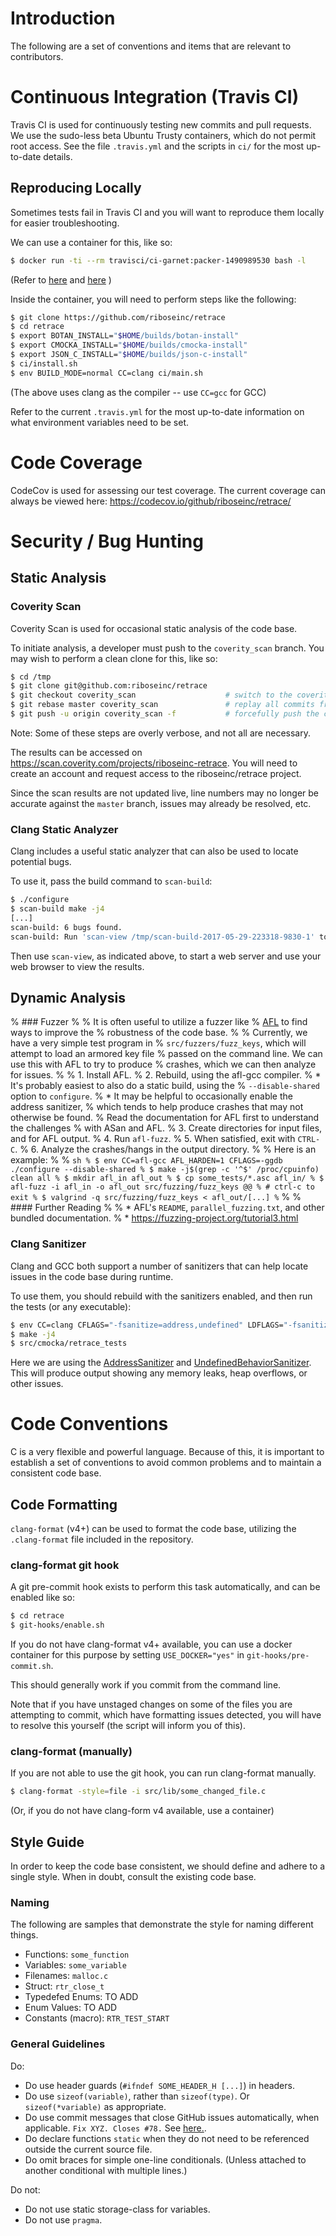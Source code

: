 # Introduction

The following are a set of conventions and items that are relevant to
contributors.

# Continuous Integration (Travis CI)

Travis CI is used for continuously testing new commits and pull
requests.  We use the sudo-less beta Ubuntu Trusty containers, which do
not permit root access.  See the file `.travis.yml` and the scripts in
`ci/` for the most up-to-date details.

## Reproducing Locally

Sometimes tests fail in Travis CI and you will want to reproduce them
locally for easier troubleshooting.

We can use a container for this, like so:

``` sh
$ docker run -ti --rm travisci/ci-garnet:packer-1490989530 bash -l
```

(Refer to
[here](https://docs.travis-ci.com/user/common-build-problems/#Troubleshooting-Locally-in-a-Docker-Image)
and [here](https://hub.docker.com/r/travisci/ci-garnet/tags/)
)

Inside the container, you will need to perform steps like the following:

``` sh
$ git clone https://github.com/riboseinc/retrace
$ cd retrace
$ export BOTAN_INSTALL="$HOME/builds/botan-install"
$ export CMOCKA_INSTALL="$HOME/builds/cmocka-install"
$ export JSON_C_INSTALL="$HOME/builds/json-c-install"
$ ci/install.sh
$ env BUILD_MODE=normal CC=clang ci/main.sh
```

(The above uses clang as the compiler -- use `CC=gcc` for GCC)

Refer to the current `.travis.yml` for the most up-to-date information
on what environment variables need to be set.

# Code Coverage

CodeCov is used for assessing our test coverage. The current coverage
can always be viewed here:
https://codecov.io/github/riboseinc/retrace/

# Security / Bug Hunting

## Static Analysis

### Coverity Scan

Coverity Scan is used for occasional static analysis of the code base.

To initiate analysis, a developer must push to the `coverity_scan` branch.
You may wish to perform a clean clone for this, like so:

``` sh
$ cd /tmp
$ git clone git@github.com:riboseinc/retrace
$ git checkout coverity_scan                    # switch to the coverity_scan branch
$ git rebase master coverity_scan               # replay all commits from master onto coverity_scan
$ git push -u origin coverity_scan -f           # forcefully push the coverity_scan branch
```

Note: Some of these steps are overly verbose, and not all are necessary.

The results can be accessed on
https://scan.coverity.com/projects/riboseinc-retrace. You will need to
create an account and request access to the riboseinc/retrace project.

Since the scan results are not updated live, line numbers may no longer
be accurate against the `master` branch, issues may already be resolved,
etc.

### Clang Static Analyzer

Clang includes a useful static analyzer that can also be used to locate potential bugs.

To use it, pass the build command to `scan-build`:

``` sh
$ ./configure
$ scan-build make -j4
[...]
scan-build: 6 bugs found.
scan-build: Run 'scan-view /tmp/scan-build-2017-05-29-223318-9830-1' to examine bug reports.
```

Then use `scan-view`, as indicated above, to start a web server and use
your web browser to view the results.

## Dynamic Analysis

% ### Fuzzer
%
% It is often useful to utilize a fuzzer like
% [AFL](http://lcamtuf.coredump.cx/afl/) to find ways to improve the
% robustness of the code base.
%
% Currently, we have a very simple test program in
% `src/fuzzers/fuzz_keys`, which will attempt to load an armored key file
% passed on the command line. We can use this with AFL to try to produce
% crashes, which we can then analyze for issues.
%
% 1. Install AFL.
% 2. Rebuild, using the afl-gcc compiler.
%     * It's probably easiest to also do a static build, using the
%       `--disable-shared` option to `configure`.
%     * It may be helpful to occasionally enable the address sanitizer,
%       which tends to help produce crashes that may not otherwise be found.
%       Read the documentation for AFL first to understand the challenges
%       with ASan and AFL.
% 3. Create directories for input files, and for AFL output.
% 4. Run `afl-fuzz`.
% 5. When satisfied, exit with `CTRL-C`.
% 6. Analyze the crashes/hangs in the output directory.
%
% Here is an example:
%
% ``` sh
% $ env CC=afl-gcc AFL_HARDEN=1 CFLAGS=-ggdb ./configure --disable-shared
% $ make -j$(grep -c '^$' /proc/cpuinfo) clean all
% $ mkdir afl_in afl_out
% $ cp some_tests/*.asc afl_in/
% $ afl-fuzz -i afl_in -o afl_out src/fuzzing/fuzz_keys @@
% # ctrl-c to exit
% $ valgrind -q src/fuzzing/fuzz_keys < afl_out/[...]
% ```
%
% #### Further Reading
%
% * AFL's `README`, `parallel_fuzzing.txt`, and other bundled documentation.
% * https://fuzzing-project.org/tutorial3.html

### Clang Sanitizer

Clang and GCC both support a number of sanitizers that can help locate
issues in the code base during runtime.

To use them, you should rebuild with the sanitizers enabled, and then
run the tests (or any executable):

``` sh
$ env CC=clang CFLAGS="-fsanitize=address,undefined" LDFLAGS="-fsanitize=address,undefined" ./configure
$ make -j4
$ src/cmocka/retrace_tests
```

Here we are using the
[AddressSanitizer](https://clang.llvm.org/docs/AddressSanitizer.html)
and
[UndefinedBehaviorSanitizer](https://clang.llvm.org/docs/UndefinedBehaviorSanitizer.html).
This will produce output showing any memory leaks, heap overflows, or
other issues.

# Code Conventions

C is a very flexible and powerful language. Because of this, it is
important to establish a set of conventions to avoid common problems and
to maintain a consistent code base.

## Code Formatting

`clang-format` (v4+) can be used to format the code base, utilizing the
`.clang-format` file included in the repository.

### clang-format git hook

A git pre-commit hook exists to perform this task automatically, and can
be enabled like so:

``` sh
$ cd retrace
$ git-hooks/enable.sh
```

If you do not have clang-format v4+ available, you can use a docker
container for this purpose by setting `USE_DOCKER="yes"` in
`git-hooks/pre-commit.sh`.

This should generally work if you commit from the command line.

Note that if you have unstaged changes on some of the files you are
attempting to commit, which have formatting issues detected, you will
have to resolve this yourself (the script will inform you of this).

### clang-format (manually)

If you are not able to use the git hook, you can run clang-format manually.

``` sh
$ clang-format -style=file -i src/lib/some_changed_file.c
```

(Or, if you do not have clang-form v4 available, use a container)

## Style Guide

In order to keep the code base consistent, we should define and adhere
to a single style.
When in doubt, consult the existing code base.

### Naming

The following are samples that demonstrate the style for naming different things.

* Functions: `some_function`
* Variables: `some_variable`
* Filenames: `malloc.c`
* Struct: `rtr_close_t`
* Typedefed Enums: TO ADD
* Enum Values: TO ADD
* Constants (macro): `RTR_TEST_START`

### General Guidelines

Do:

* Do use header guards (`#ifndef SOME_HEADER_H [...]`) in headers.
* Do use `sizeof(variable)`, rather than `sizeof(type)`. Or
  `sizeof(*variable)` as appropriate.
* Do use commit messages that close GitHub issues automatically, when
  applicable. `Fix XYZ. Closes #78.` See
  [here.](https://help.github.com/articles/closing-issues-via-commit-messages/).
* Do declare functions `static` when they do not need to be referenced
  outside the current source file.
* Do omit braces for simple one-line conditionals. (Unless attached to
  another conditional with multiple lines.)

Do not:
* Do not use static storage-class for variables.
* Do not use `pragma`.

